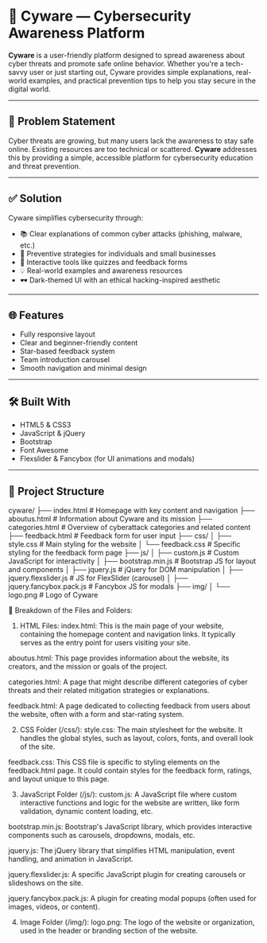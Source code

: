 # 🔐 Cyware — Cybersecurity Awareness Platform

**Cyware** is a user-friendly platform designed to spread awareness about cyber threats and promote safe online behavior. Whether you're a tech-savvy user or just starting out, Cyware provides simple explanations, real-world examples, and practical prevention tips to help you stay secure in the digital world.

---

## 🚨 Problem Statement

Cyber threats are growing, but many users lack the awareness to stay safe online. Existing resources are too technical or scattered. **Cyware** addresses this by providing a simple, accessible platform for cybersecurity education and threat prevention.

---

## ✅ Solution

Cyware simplifies cybersecurity through:

- 📚 Clear explanations of common cyber attacks (phishing, malware, etc.)
- 🔐 Preventive strategies for individuals and small businesses
- 🧠 Interactive tools like quizzes and feedback forms
- 💡 Real-world examples and awareness resources
- 🕶️ Dark-themed UI with an ethical hacking-inspired aesthetic

---

## 🌐 Features

- Fully responsive layout  
- Clear and beginner-friendly content  
- Star-based feedback system  
- Team introduction carousel  
- Smooth navigation and minimal design

---

## 🛠️ Built With

- HTML5 & CSS3  
- JavaScript & jQuery  
- Bootstrap  
- Font Awesome  
- Flexslider & Fancybox (for UI animations and modals)

---

## 📁 Project Structure

cyware/
├── index.html            # Homepage with key content and navigation
├── aboutus.html          # Information about Cyware and its mission
├── categories.html       # Overview of cyberattack categories and related content
├── feedback.html         # Feedback form for user input
├── css/
│   ├── style.css         # Main styling for the website
│   └── feedback.css      # Specific styling for the feedback form page
├── js/
│   ├── custom.js         # Custom JavaScript for interactivity
│   ├── bootstrap.min.js  # Bootstrap JS for layout and components
│   ├── jquery.js         # jQuery for DOM manipulation
│   ├── jquery.flexslider.js # JS for FlexSlider (carousel)
│   ├── jquery.fancybox.pack.js # Fancybox JS for modals
├── img/
│   └── logo.png          # Logo of Cyware


📝 Breakdown of the Files and Folders:
1. HTML Files:
index.html: This is the main page of your website, containing the homepage content and navigation links. It typically serves as the entry point for users visiting your site.

aboutus.html: This page provides information about the website, its creators, and the mission or goals of the project.

categories.html: A page that might describe different categories of cyber threats and their related mitigation strategies or explanations.

feedback.html: A page dedicated to collecting feedback from users about the website, often with a form and star-rating system.

2. CSS Folder (/css/):
style.css: The main stylesheet for the website. It handles the global styles, such as layout, colors, fonts, and overall look of the site.

feedback.css: This CSS file is specific to styling elements on the feedback.html page. It could contain styles for the feedback form, ratings, and layout unique to this page.

3. JavaScript Folder (/js/):
custom.js: A JavaScript file where custom interactive functions and logic for the website are written, like form validation, dynamic content loading, etc.

bootstrap.min.js: Bootstrap's JavaScript library, which provides interactive components such as carousels, dropdowns, modals, etc.

jquery.js: The jQuery library that simplifies HTML manipulation, event handling, and animation in JavaScript.

jquery.flexslider.js: A specific JavaScript plugin for creating carousels or slideshows on the site.

jquery.fancybox.pack.js: A plugin for creating modal popups (often used for images, videos, or content).

4. Image Folder (/img/):
logo.png: The logo of the website or organization, used in the header or branding section of the website.
